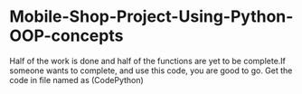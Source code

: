 # Mobile-Shop-Project-Using-Python-OOP-concepts
Half of the work is done and half of the functions are yet to be complete.If someone wants to complete, and use this code, you are good to go.
Get the code in file named as (CodePython)
